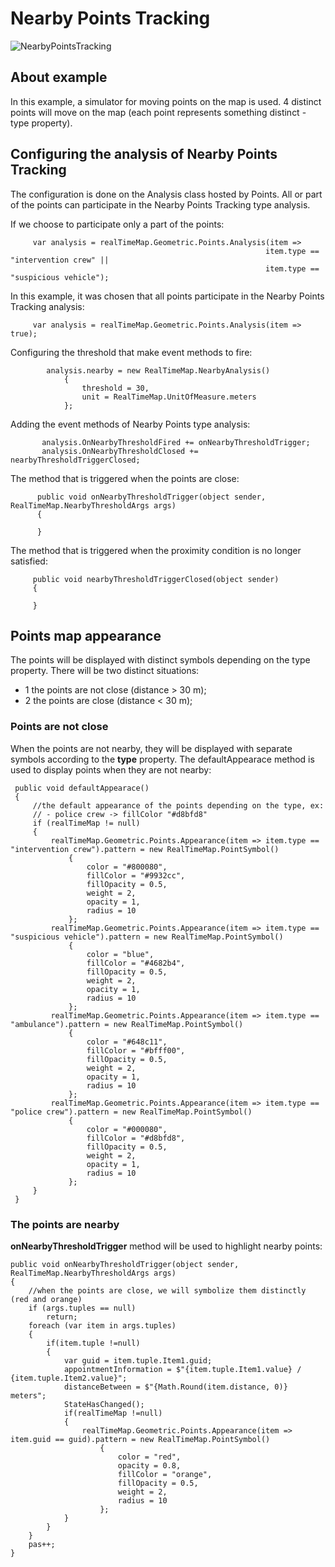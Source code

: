 # Nearby Points Tracking 
![NearbyPointsTracking](https://github.com/ichim/LeafletForBlazor-NuGet/assets/8348463/9449f6f7-d980-40b5-97aa-55930376b739)
## About example
In this example, a simulator for moving points on the map is used. 4 distinct points will move on the map (each point represents something distinct - type property).
## Configuring the analysis of Nearby Points Tracking
The configuration is done on the Analysis class hosted by Points. All or part of the points can participate in the Nearby Points Tracking type analysis.

If we choose to participate only a part of the points:

         var analysis = realTimeMap.Geometric.Points.Analysis(item => 
                                                             item.type == "intervention crew" || 
                                                             item.type == "suspicious vehicle");

In this example, it was chosen that all points participate in the Nearby Points Tracking analysis:

         var analysis = realTimeMap.Geometric.Points.Analysis(item => true);

Configuring the threshold that make event methods to fire:


            analysis.nearby = new RealTimeMap.NearbyAnalysis()
                {
                    threshold = 30,
                    unit = RealTimeMap.UnitOfMeasure.meters
                };

Adding the event methods of Nearby Points type analysis:

           analysis.OnNearbyThresholdFired += onNearbyThresholdTrigger;
           analysis.OnNearbyThresholdClosed += nearbyThresholdTriggerClosed;

The method that is triggered when the points are close:

          public void onNearbyThresholdTrigger(object sender, RealTimeMap.NearbyThresholdArgs args)
          {
         
          }

The method that is triggered when the proximity condition is no longer satisfied:

         public void nearbyThresholdTriggerClosed(object sender)
         {
         
         }

## Points map appearance
The points will be displayed with distinct symbols depending on the type property. There will be two distinct situations:
 - 1 the points are not close (distance > 30 m);
 - 2 the points are close (distance < 30 m);
### Points are not close
When the points are not nearby, they will be displayed with separate symbols according to the **type** property.
The defaultAppearace method is used to display points when they are not nearby:

     public void defaultAppearace()
     {
         //the default appearance of the points depending on the type, ex:
         // - police crew -> fillColor "#d8bfd8"
         if (realTimeMap != null)
         {
             realTimeMap.Geometric.Points.Appearance(item => item.type == "intervention crew").pattern = new RealTimeMap.PointSymbol()
                 {
                     color = "#800080",
                     fillColor = "#9932cc",
                     fillOpacity = 0.5,
                     weight = 2,
                     opacity = 1,
                     radius = 10
                 };
             realTimeMap.Geometric.Points.Appearance(item => item.type == "suspicious vehicle").pattern = new RealTimeMap.PointSymbol()
                 {
                     color = "blue",
                     fillColor = "#4682b4",
                     fillOpacity = 0.5,
                     weight = 2,
                     opacity = 1,
                     radius = 10
                 };
             realTimeMap.Geometric.Points.Appearance(item => item.type == "ambulance").pattern = new RealTimeMap.PointSymbol()
                 {
                     color = "#648c11",
                     fillColor = "#bfff00",
                     fillOpacity = 0.5,
                     weight = 2,
                     opacity = 1,
                     radius = 10
                 };
             realTimeMap.Geometric.Points.Appearance(item => item.type == "police crew").pattern = new RealTimeMap.PointSymbol()
                 {
                     color = "#000080",
                     fillColor = "#d8bfd8",
                     fillOpacity = 0.5,
                     weight = 2,
                     opacity = 1,
                     radius = 10
                 };
         }
     }
### The points are nearby

**onNearbyThresholdTrigger** method will be used to highlight nearby points:

    public void onNearbyThresholdTrigger(object sender, RealTimeMap.NearbyThresholdArgs args)
    {
        //when the points are close, we will symbolize them distinctly (red and orange)
        if (args.tuples == null)
            return;
        foreach (var item in args.tuples)
        {
            if(item.tuple !=null)
            {
                var guid = item.tuple.Item1.guid;
                appointmentInformation = $"{item.tuple.Item1.value} / {item.tuple.Item2.value}";
                distanceBetween = $"{Math.Round(item.distance, 0)} meters";
                StateHasChanged();
                if(realTimeMap !=null)
                {
                    realTimeMap.Geometric.Points.Appearance(item => item.guid == guid).pattern = new RealTimeMap.PointSymbol()
                        {
                            color = "red",
                            opacity = 0.8,
                            fillColor = "orange",
                            fillOpacity = 0.5,
                            weight = 2,
                            radius = 10
                        };
                }
            }
        }
        pas++;
    }


